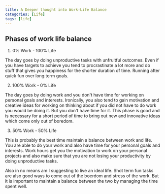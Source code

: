 ```yaml
---
title: A Deeper thought into Work-Life Balance
categories: [Life]
tags: [life]
---
```


## Phases of work life balance

1. 0% Work - 100% Life

The day goes by doing unproductive tasks with unfruitful outcomes. Even if you have targets to achieve you tend to procrastinate a lot more and do stuff that gives you happiness for the shorter duration of time. Running after quick fun over long term goals.

2. 100% Work - 0% Life

The day goes by doing work and you don't have time for working on personal goals and interests. Ironically, you also tend to gain motivation and creative ideas for working on thinking about if you did not have to do work you would be doing it. But you don't have time for it. This phase is good and is necessary for a short period of time to bring out new and innovative ideas which come only out of boredom.

3. 50% Work - 50% Life

This is probably the best time maintain a balance between work and life. You are able to do your work and also have time for your personal goals and interests. Work hours get you the motivation to work on your personal projects and also make sure that you are not losing your productivity by doing unproductive tasks.


Also in no means am I suggesting to live an ideal life. Shot term fun tasks are also good ways to come out of the boerdom and stress of the work. But it is important to maintain a balance between the two by managing the time spent well.
